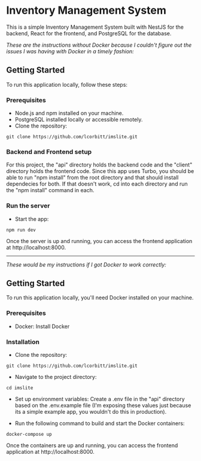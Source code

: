 # Inventory Management System

This is a simple Inventory Management System built with NestJS for the backend, React for the frontend, and PostgreSQL for the database.

*These are the instructions without Docker because I couldn't figure out the issues I was having with Docker in a timely fashion:*

## Getting Started

To run this application locally, follow these steps:

### Prerequisites
- Node.js and npm installed on your machine.
- PostgreSQL installed locally or accessible remotely.
- Clone the repository:

```
git clone https://github.com/lcorbitt/imslite.git
```

### Backend and Frontend setup
For this project, the "api" directory holds the backend code and the "client" directory holds the frontend code. Since this app uses Turbo, you should be able to run "npm install" from the root directory and that should install dependecies for both. If that doesn't work, cd into each directory and run the "npm install" command in each.

### Run the server
- Start the app:
```
npm run dev
```

Once the server is up and running, you can access the frontend application at http://localhost:8000.

---

*These would be my instructions if I got Docker to work correctly:*

## Getting Started

To run this application locally, you'll need Docker installed on your machine.

### Prerequisites
- Docker: Install Docker

### Installation
- Clone the repository:

```
git clone https://github.com/lcorbitt/imslite.git
```

- Navigate to the project directory:
```
cd imslite
```

- Set up environment variables:
Create a .env file in the "api" directory based on the .env.example file (I'm exposing these values just because its a simple example app, you wouldn't do this in production).

- Run the following command to build and start the Docker containers:
```
docker-compose up
```

Once the containers are up and running, you can access the frontend application at http://localhost:8000.
